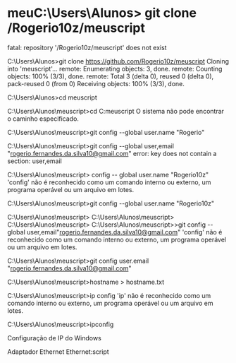 # meuC:\Users\Alunos> git clone /Rogerio10z/meuscript
fatal: repository '/Rogerio10z/meuscript' does not exist

C:\Users\Alunos>git clone https://github.com/Rogerio10z/meuscript
Cloning into 'meuscript'...
remote: Enumerating objects: 3, done.
remote: Counting objects: 100% (3/3), done.
remote: Total 3 (delta 0), reused 0 (delta 0), pack-reused 0 (from 0)
Receiving objects: 100% (3/3), done.

C:\Users\Alunos>cd meuscript

C:\Users\Alunos\meuscript>cd C:meuscript
O sistema não pode encontrar o caminho especificado.

C:\Users\Alunos\meuscript>git config --global user.name "Rogerio"

C:\Users\Alunos\meuscript>git config --global user,email "rogerio.fernandes.da.silva10@gmail.com"
error: key does not contain a section: user,email

C:\Users\Alunos\meuscript> config -- global user.name "Rogerio10z"
'config' não é reconhecido como um comando interno
ou externo, um programa operável ou um arquivo em lotes.

C:\Users\Alunos\meuscript>git config --global user.name "Rogerio10z"

C:\Users\Alunos\meuscript>
C:\Users\Alunos\meuscript>
C:\Users\Alunos\meuscript>
C:\Users\Alunos\meuscript>>git config --global user,email"rogerio.fernandes.da.silva10@gmail.com"
'config' não é reconhecido como um comando interno
ou externo, um programa operável ou um arquivo em lotes.

C:\Users\Alunos\meuscript>git config user.email "rogerio.fernandes.da.silva10@gmail.com"

C:\Users\Alunos\meuscript>hostname > hostname.txt

C:\Users\Alunos\meuscript>ip config
'ip' não é reconhecido como um comando interno
ou externo, um programa operável ou um arquivo em lotes.

C:\Users\Alunos\meuscript>ipconfig

Configuração de IP do Windows


Adaptador Ethernet Ethernet:script
